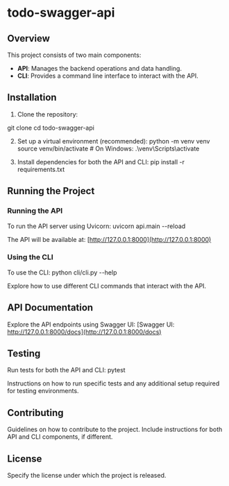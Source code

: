 # todo-swagger-api

## Overview

This project consists of two main components:
- **API**: Manages the backend operations and data handling.
- **CLI**: Provides a command line interface to interact with the API.

## Installation

1. Clone the repository:

git clone [<repository-url>](https://github.com/mydadisalive/todo-swagger-api.git)
cd todo-swagger-api


2. Set up a virtual environment (recommended):
python -m venv venv
source venv/bin/activate # On Windows: .\venv\Scripts\activate

3. Install dependencies for both the API and CLI:
pip install -r requirements.txt


## Running the Project

### Running the API
To run the API server using Uvicorn:
uvicorn api.main --reload

The API will be available at: [http://127.0.0.1:8000](http://127.0.0.1:8000)

### Using the CLI
To use the CLI:
python cli/cli.py --help

Explore how to use different CLI commands that interact with the API.

## API Documentation

Explore the API endpoints using Swagger UI:
[Swagger UI: http://127.0.0.1:8000/docs](http://127.0.0.1:8000/docs)

## Testing

Run tests for both the API and CLI:
pytest

Instructions on how to run specific tests and any additional setup required for testing environments.

## Contributing

Guidelines on how to contribute to the project. Include instructions for both API and CLI components, if different.

## License

Specify the license under which the project is released.
